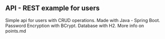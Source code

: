## API - REST example for users

Simple api for users with CRUD operations. Made with Java - Spring Boot.
Password Encryption with BCrypt. Database with H2. More info on points.md